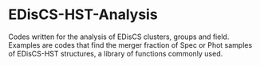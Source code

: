 # EDisCS-HST-Analysis
Codes written for the analysis of EDisCS clusters, groups and field. 
Examples are codes that find the merger fraction of Spec or Phot samples of EDisCS-HST structures, a library of functions commonly used.
